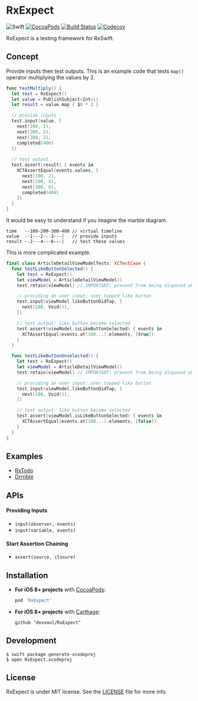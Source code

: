 RxExpect
========

![Swift](https://img.shields.io/badge/Swift-5.0-orange.svg)
[![CocoaPods](http://img.shields.io/cocoapods/v/RxExpect.svg)](https://cocoapods.org/pods/RxExpect)
[![Build Status](https://travis-ci.org/devxoul/RxExpect.svg?branch=master)](https://travis-ci.org/devxoul/RxExpect)
[![Codecov](https://img.shields.io/codecov/c/github/devxoul/RxExpect.svg)](https://codecov.io/gh/devxoul/RxExpect/)

RxExpect is a testing framework for RxSwift.

## Concept

Provide inputs then test outputs. This is an example code that tests `map()` operator multiplying the values by 2.

```swift
func testMultiply() {
  let test = RxExpect()
  let value = PublishSubject<Int>()
  let result = value.map { $0 * 2 }

  // provide inputs
  test.input(value, [
    next(100, 1),
    next(200, 2),
    next(300, 3),
    completed(400)
  ])
  
  // test output
  test.assert(result) { events in
    XCTAssertEqual(events.values, [
      next(100, 2),
      next(200, 4),
      next(300, 6),
      completed(400)
    ])
  }
}
```

It would be easy to understand if you imagine the marble diagram.

```
time   --100-200-300-400 // virtual timeline
value  --1---2---3---|   // provide inputs
result --2---4---6---|   // test these values
```

This is more complicated example.

```swift
final class ArticleDetailViewModelTests: XCTestCase {
  func testLikeButtonSelected() {
    let test = RxExpect()
    let viewModel = ArticleDetailViewModel()
    test.retain(viewModel) // IMPORTANT: prevent from being disposed while testing

    // providing an user input: user tapped like button
    test.input(viewModel.likeButtonDidTap, [
      next(100, Void()),
    ])

    // test output: like button become selected
    test.assert(viewModel.isLikeButtonSelected) { events in
      XCTAssertEqual(events.at(100...).elements, [true])
    }
  }

  func testLikeButtonUnselected() {
    let test = RxExpect()
    let viewModel = ArticleDetailViewModel()
    test.retain(viewModel) // IMPORTANT: prevent from being disposed while testing

    // providing an user input: user tapped like button
    test.input(viewModel.likeButtonDidTap, [
      next(100, Void()),
    ])

    // test output: like button become selected
    test.assert(viewModel.isLikeButtonSelected) { events in
      XCTAssertEqual(events.at(100...).elements, [false])
    }
  }
}
```

## Examples

* [RxTodo](https://github.com/devxoul/RxTodo/tree/master/RxTodoTests/Sources/Tests)
* [Drrrible](https://github.com/devxoul/Drrrible/tree/master/DrrribleTests/Sources)

## APIs

#### Providing Inputs

* `input(observer, events)`
* `input(variable, events)`

#### Start Assertion Chaining

* `assert(source, closure)`

## Installation

- **For iOS 8+ projects** with [CocoaPods](https://cocoapods.org):

    ```ruby
    pod 'RxExpect'
    ```

- **For iOS 8+ projects** with [Carthage](https://github.com/Carthage/Carthage):

    ```
    github "devxoul/RxExpect"
    ```

## Development

```console
$ swift package generate-xcodeproj
$ open RxExpect.xcodeproj
```

## License

RxExpect is under MIT license. See the [LICENSE](LICENSE) file for more info.
